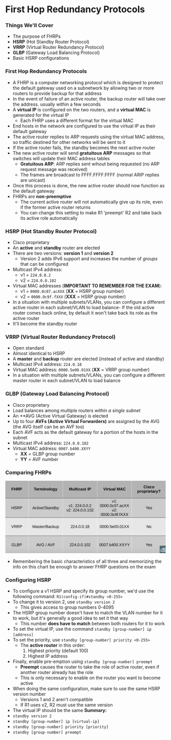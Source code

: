 # First Hop Redundancy Protocols
### Things We'll Cover
- The purpose of FHRPs
- **HSRP** (Hot Standby Router Protocol)
- **VRRP** (Virtual Router Redundancy Protocol)
- **GLBP** (Gateway Load Balancing Protocol)
- Basic HSRP configurations
### First Hop Redundancy Protocols
- A FHRP is a computer networking protocol which is designed to protect the default gateway used on a subnetwork by allowing two or more routers to provide backup for that address
- In the event of failure of an active router, the backup router will take over the address. usually within a few seconds
- A **virtual IP** is configured on the two routers, and a **virtual MAC** is generated for the virtual IP
	- Each FHRP uses a different format for the virtual MAC
- End hosts in the network are configured to use the virtual IP as their default gateway
- The active router replies to ARP requests using the virtual MAC address, so traffic destined for other networks will be sent to it
- If the active router fails, the standby becomes the next active router
- The new active router will send **gratuitous ARP** messages so that switches will update their MAC address tables
	- **Gratuitous ARP**: ARP replies sent wihout being requested (no ARP request message was received)
	- The frames are broadcast to FFFF.FFFF.FFFF (normal ARIP replies are unicast)
- Once this process is done, the new active router should now function as the default gateway
- FHRPs are **non-preemptive**
	- The current active router will not automatically give up its role, even if the former active router returns
	- You can change this setting to make R1 'preempt' R2 and take back its active role automatically
### HSRP (Hot Standby Router Protocol)
- Cisco proprietary
- An **active** and **standby** router are elected
- There are two versions: **version 1** and **version 2**
	- Version 2 adds IPv6 support and increases the number of *groups* that can be configured
- Multicast IPv4 address:
	- v1 = `224.0.0.2`
	- v2 = `224.0.0.102`
- Virtual MAC addresses (**IMPORTANT TO REMEMBER FOR THE EXAM**):
	- v1 = `0000.0c07.acXXX` (**XX** = HSRP group number)
	- v2 = `0000.0c9f.fXXX` (**XXX** = HSRP group number)
- In a situation with multiple subnets/VLANs, you can configure a different active router in each subnet/VLAN to load balance- If the old active router comes back online, by default it won't take back its role as the active router
- It'll become the standby router
### VRRP (Virtual Router Redundancy Protocol)
- Open standard
- Almost identical to HSRP
- A **master** and **backup** router are elected (instead of active and standby)
- Multicast IPv4 address: `224.0.18`
- Virtual MAC address: `0000.5e00.01XX` (**XX** = VRRP group number)
- In a situation with multiple subnets/VLANs, you can configure a different master router in each subnet/VLAN to load balance
### GLBP (Gateway Load Balancing Protocol)
- Cisco proprietary
- Load balances among multiple routers *within a single subnet*
- An **AVG (Active Virtual Gateway) is elected
- Up to four **AVFs (Active Virtual Forwarders)** are assigned by the AVG (the AVG itself can be an AVF too)
- Each AVF acts as the default gateway for a portion of the hosts in the subnet
- Multicast IPv4 address: `224.0.0.102`
- Virtual MAC address: `0007.b400.XXYY`
	- **XX** = GLBP group number
	- **YY** = AVF number
### Comparing FHRPs
![](attachments/Pasted%20image%2020250223184428.png)
- Remembering the basic characteristics of all three and memorizing the info on this chart be enough to answer FHRP questions on the exam
### Configuring HSRP
 - To configure a v1 HSRP and specify its group number, we'd use the following command: `R1(config-if)#standby <0-255>`
 - To change it to version 2, use `standby version 2`
	 - This gives access to group numbers 0-4095
- The HSRP group number doesn't have to match the VLAN number for it to work, but it's generally a good idea to set it that way
	- This number **does have to match** between both routers for it to work
- To set the virtual IP, use the command `standby [group-number] ip [address]`
- To set the priority, use `standby [group-number] priority <0-255>`
	- The **active router** in this order:
		1. Highest priority (default 100)
		2. Highest IP address
- Finally, enable pre-emption using `standby [group-number] preempt`
	- **Preempt** causes the router to take the role of active router, even if another router already has the role
	- This is only necessary to enable on the router you want to become active
- When doing the same configuration, make sure to use the same HSRP version number
	- Versions 1 and 2 aren't compatible
	- If R1 uses v2, R2 must use the same version
- The virtual IP should be the same
**Summary:**
- `standby version 2`
- `standby [group-number] ip [virtual-ip]`
- `standby [group-number] priority [priority]`
- `standby [group-number] preempt`